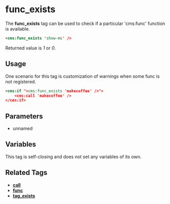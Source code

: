 # func_exists

The **func_exists** tag can be used to check if a particular 'cms:func' function is available.

```xml
<cms:func_exists 'show-ms' />
```

Returned value is *1* or *0*.

## Usage

One scenario for this tag is customization of warnings when some func is not registered.<br>

```xml
<cms:if "<cms:func_exists 'makecoffee' />">
    <cms:call 'makecoffee' />
</cms:if>
```

## Parameters

* unnamed

## Variables

This tag is self-closing and does not set any variables of its own.

## Related Tags

* [**call**](./call.md)
* [**func**](./func.md)
* [**tag_exists**](./tag_exists.md)
